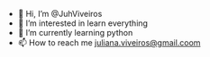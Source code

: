 - 👋 Hi, I’m @JuhViveiros
- 👀 I’m interested in learn everything
- 🌱 I’m currently learning python
- 📫 How to reach me juliana.viveiros@gmail.coom

<!---
JuhViveiros/JuhViveiros is a ✨ special ✨ repository because its `README.md` (this file) appears on your GitHub profile.
You can click the Preview link to take a look at your changes.
--->
